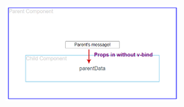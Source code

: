 <p align="center"><a href="public/7K4ZONT.png" target="_blank"><img src="public/7K4ZONT.png" width="400" alt="props-diagram"></a></p>
